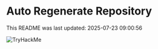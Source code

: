 # Auto Regenerate Repository

This README was last updated: 2025-07-23 09:00:56

 ![TryHackMe](https://tryhackme.com/badge/533634)